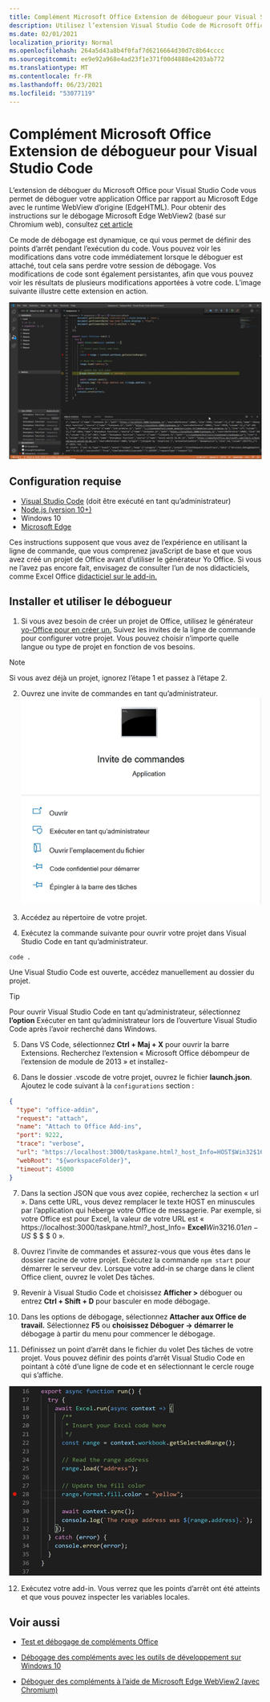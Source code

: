 ```yaml
---
title: Complément Microsoft Office Extension de débogueur pour Visual Studio Code
description: Utilisez l’extension Visual Studio Code de Microsoft Office déboguer votre Office de débogage.
ms.date: 02/01/2021
localization_priority: Normal
ms.openlocfilehash: 264a5d43a8b4f0faf7d6216664d30d7c8b64cccc
ms.sourcegitcommit: ee9e92a968e4ad23f1e371f00d4888e4203ab772
ms.translationtype: MT
ms.contentlocale: fr-FR
ms.lasthandoff: 06/23/2021
ms.locfileid: "53077119"
---
```

# <a name="microsoft-office-add-in-debugger-extension-for-visual-studio-code"></a>Complément Microsoft Office Extension de débogueur pour Visual Studio Code

L’extension de déboguer du Microsoft Office pour Visual Studio Code vous permet de déboguer votre application Office par rapport au Microsoft Edge avec le runtime WebView d’origine (EdgeHTML). Pour obtenir des instructions sur le débogage Microsoft Edge WebView2 (basé sur Chromium web), consultez [cet article](./debug-desktop-using-edge-chromium.md)

Ce mode de débogage est dynamique, ce qui vous permet de définir des points d’arrêt pendant l’exécution du code. Vous pouvez voir les modifications dans votre code immédiatement lorsque le déboguer est attaché, tout cela sans perdre votre session de débogage. Vos modifications de code sont également persistantes, afin que vous pouvez voir les résultats de plusieurs modifications apportées à votre code. L’image suivante illustre cette extension en action.

![Office Extension déboguer une section de l’extension déboguer Excel les autres.](../images/vs-debugger-extension-for-office-addins.jpg)

## <a name="prerequisites"></a>Configuration requise

- [Visual Studio Code](https://code.visualstudio.com/) (doit être exécuté en tant qu’administrateur)
- [Node.js (version 10+)](https://nodejs.org/)
- Windows 10
- [Microsoft Edge](https://www.microsoft.com/edge)

Ces instructions supposent que vous avez de l’expérience en utilisant la ligne de commande, que vous comprenez javaScript de base et que vous avez créé un projet de Office avant d’utiliser le générateur Yo Office. Si vous ne l’avez pas encore fait, envisagez de consulter l’un de nos didacticiels, comme Excel Office [didacticiel sur le add-in.](../tutorials/excel-tutorial.md)

## <a name="install-and-use-the-debugger"></a>Installer et utiliser le débogueur

1. Si vous avez besoin de créer un projet de Office, utilisez le générateur [yo-Office pour en créer un.](../quickstarts/excel-quickstart-jquery.md?tabs=yeomangenerator) Suivez les invites de la ligne de commande pour configurer votre projet. Vous pouvez choisir n’importe quelle langue ou type de projet en fonction de vos besoins.

> [!NOTE]
> Si vous avez déjà un projet, ignorez l’étape 1 et passez à l’étape 2.

2. Ouvrez une invite de commandes en tant qu’administrateur.
   ![Options d’invite de commandes, y compris « Exécuter en tant qu’administrateur » Windows 10.](../images/run-as-administrator-vs-code.jpg)

3. Accédez au répertoire de votre projet.

4. Exécutez la commande suivante pour ouvrir votre projet dans Visual Studio Code en tant qu’administrateur.

```command&nbsp;line
code .
```

Une Visual Studio Code est ouverte, accédez manuellement au dossier du projet.

> [!TIP]
> Pour ouvrir Visual Studio Code en tant qu’administrateur, sélectionnez **l’option** Exécuter en tant qu’administrateur lors de l’ouverture Visual Studio Code après l’avoir recherché dans Windows.

5. Dans VS Code, sélectionnez **Ctrl + Maj + X** pour ouvrir la barre Extensions. Recherchez l’extension « Microsoft Office débompeur de l’extension de module de 2013 » et installez-

6. Dans le dossier .vscode de votre projet, ouvrez le fichier **launch.json**. Ajoutez le code suivant à la `configurations` section :

```JSON
{
  "type": "office-addin",
  "request": "attach",
  "name": "Attach to Office Add-ins",
  "port": 9222,
  "trace": "verbose",
  "url": "https://localhost:3000/taskpane.html?_host_Info=HOST$Win32$16.01$en-US$$$$0",
  "webRoot": "${workspaceFolder}",
  "timeout": 45000
}
```

7. Dans la section JSON que vous avez copiée, recherchez la section « url ». Dans cette URL, vous devez remplacer le texte HOST en minuscules par l’application qui héberge votre Office de messagerie. Par exemple, si votre Office est pour Excel, la valeur de votre URL est « https://localhost:3000/taskpane.html?_host_Info= <strong>Excel</strong>$Win 32$16.01$en-US$ \$ \$ \$ 0 ».

8. Ouvrez l’invite de commandes et assurez-vous que vous êtes dans le dossier racine de votre projet. Exécutez la commande `npm start` pour démarrer le serveur dev. Lorsque votre add-in se charge dans le client Office client, ouvrez le volet Des tâches.

9. Revenir à Visual Studio Code et choisissez **Afficher >** déboguer ou entrez **Ctrl + Shift + D** pour basculer en mode débogage.

10. Dans les options de débogage, sélectionnez **Attacher aux Office de travail.** Sélectionnez **F5** ou **choisissez Déboguer -> démarrer le** débogage à partir du menu pour commencer le débogage.

11. Définissez un point d’arrêt dans le fichier du volet Des tâches de votre projet. Vous pouvez définir des points d’arrêt Visual Studio Code en pointant à côté d’une ligne de code et en sélectionnant le cercle rouge qui s’affiche.

![Un cercle rouge apparaît sur une ligne de code Visual Studio Code.](../images/set-breakpoint.jpg)

12. Exécutez votre add-in. Vous verrez que les points d’arrêt ont été atteints et que vous pouvez inspecter les variables locales.

## <a name="see-also"></a>Voir aussi

* [Test et débogage de compléments Office](test-debug-office-add-ins.md)

* [Débogage des compléments avec les outils de développement sur Windows 10](debug-add-ins-using-f12-developer-tools-on-windows-10.md)

* [Déboguer des compléments à l’aide de Microsoft Edge WebView2 (avec Chromium)](debug-desktop-using-edge-chromium.md)
